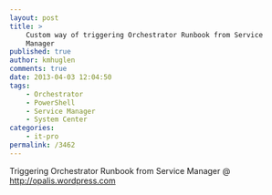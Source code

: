 ```yaml
---
layout: post
title: >
    Custom way of triggering Orchestrator Runbook from Service
    Manager
published: true
author: kmhuglen
comments: true
date: 2013-04-03 12:04:50
tags:
    - Orchestrator
    - PowerShell
    - Service Manager
    - System Center
categories:
    - it-pro
permalink: /3462
---
```

Triggering Orchestrator Runbook from Service Manager @ http://opalis.wordpress.com

&nbsp;